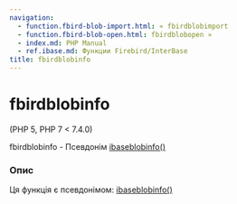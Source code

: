 ```yaml
---
navigation:
  - function.fbird-blob-import.html: « fbirdblobimport
  - function.fbird-blob-open.html: fbirdblobopen »
  - index.md: PHP Manual
  - ref.ibase.md: Функции Firebird/InterBase
title: fbirdblobinfo
---
```

# fbirdblobinfo

(PHP 5, PHP 7 < 7.4.0)

fbirdblobinfo - Псевдонім [ibaseblobinfo()](function.ibase-blob-info.html)

### Опис

Ця функція є псевдонімом: [ibaseblobinfo()](function.ibase-blob-info.html)

